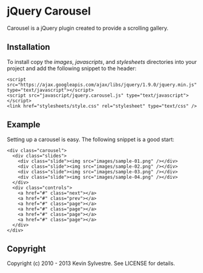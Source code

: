 # jQuery Carousel

Carousel is a jQuery plugin created to provide a scrolling gallery.

## Installation

To install copy the *images*, *javascripts*, and *stylesheets* directories into your project and add the following snippet to the header:

    <script src="https://ajax.googleapis.com/ajax/libs/jquery/1.9.0/jquery.min.js" type="text/javascript"></script>
    <script src="javascript/jquery.carousel.js" type="text/javascript"></script>
    <link href="stylesheets/style.css" rel="stylesheet" type="text/css" />

## Example

Setting up a carousel is easy. The following snippet is a good start:
    
    <div class="carousel">
      <div class="slides">
        <div class="slide"><img src="images/sample-01.png" /></div>
        <div class="slide"><img src="images/sample-02.png" /></div>
        <div class="slide"><img src="images/sample-03.png" /></div>
        <div class="slide"><img src="images/sample-04.png" /></div>
      </div>
      <div class="controls">
        <a href="#" class="next"></a>
        <a href="#" class="prev"></a>
        <a href="#" class="page"></a> 
        <a href="#" class="page"></a> 
        <a href="#" class="page"></a> 
        <a href="#" class="page"></a>
      </div>
    </div>

## Copyright

Copyright (c) 2010 - 2013 Kevin Sylvestre. See LICENSE for details.
